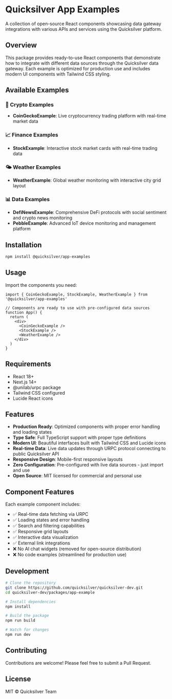 # Quicksilver App Examples

A collection of open-source React components showcasing data gateway integrations with various APIs and services using the Quicksilver platform.

## Overview

This package provides ready-to-use React components that demonstrate how to integrate with different data sources through the Quicksilver data gateway. Each example is optimized for production use and includes modern UI components with Tailwind CSS styling.

## Available Examples

### 🚀 Crypto Examples
- **CoinGeckoExample**: Live cryptocurrency trading platform with real-time market data

### 📈 Finance Examples
- **StockExample**: Interactive stock market cards with real-time trading data

### 🌤️ Weather Examples
- **WeatherExample**: Global weather monitoring with interactive city grid layout

### 📊 Data Examples
- **DefiNewsExample**: Comprehensive DeFi protocols with social sentiment and crypto news monitoring
- **PebbleExample**: Advanced IoT device monitoring and management platform

## Installation

```bash
npm install @quicksilver/app-examples
```

## Usage

Import the components you need:

```tsx
import { CoinGeckoExample, StockExample, WeatherExample } from '@quicksilver/app-examples'

// Components are ready to use with pre-configured data sources
function App() {
  return (
    <div>
      <CoinGeckoExample />
      <StockExample />
      <WeatherExample />
    </div>
  )
}
```

## Requirements

- React 18+
- Next.js 14+
- @unilab/urpc package
- Tailwind CSS configured
- Lucide React icons

## Features

- **Production Ready**: Optimized components with proper error handling and loading states
- **Type Safe**: Full TypeScript support with proper type definitions
- **Modern UI**: Beautiful interfaces built with Tailwind CSS and Lucide icons
- **Real-time Data**: Live data updates through URPC protocol connecting to public Quicksilver API
- **Responsive Design**: Mobile-first responsive layouts
- **Zero Configuration**: Pre-configured with live data sources - just import and use
- **Open Source**: MIT licensed for commercial and personal use

## Component Features

Each example component includes:
- ✅ Real-time data fetching via URPC
- ✅ Loading states and error handling
- ✅ Search and filtering capabilities
- ✅ Responsive grid layouts
- ✅ Interactive data visualization
- ✅ External link integrations
- ❌ No AI chat widgets (removed for open-source distribution)
- ❌ No code examples (streamlined for production use)

## Development

```bash
# Clone the repository
git clone https://github.com/quicksilver/quicksilver-dev.git
cd quicksilver-dev/packages/app-example

# Install dependencies
npm install

# Build the package
npm run build

# Watch for changes
npm run dev
```

## Contributing

Contributions are welcome! Please feel free to submit a Pull Request.

## License

MIT © Quicksilver Team